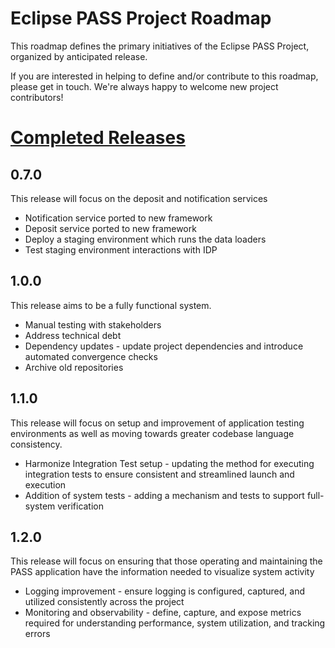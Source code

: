 # Eclipse PASS Project Roadmap

This roadmap defines the primary initiatives of the Eclipse PASS Project, organized by anticipated release.

If you are interested in helping to define and/or contribute to this roadmap, please get in touch. We're always happy to welcome new project contributors!

# [Completed Releases](release-notes.md)

## 0.7.0
This release will focus on the deposit and notification services
* Notification service ported to new framework
* Deposit service ported to new framework
* Deploy a staging environment which runs the data loaders
* Test staging environment interactions with IDP

## 1.0.0
This release aims to be a fully functional system.
* Manual testing with stakeholders
* Address technical debt
* Dependency updates - update project dependencies and introduce automated convergence checks
* Archive old repositories

## 1.1.0
This release will focus on setup and improvement of application testing environments as well as moving towards greater codebase language consistency.
* Harmonize Integration Test setup - updating the method for executing integration tests to ensure consistent and streamlined launch and execution
* Addition of system tests - adding a mechanism and tests to support full-system verification

## 1.2.0
This release will focus on ensuring that those operating and maintaining the PASS application have the information needed to visualize system activity
* Logging improvement - ensure logging is configured, captured, and utilized consistently across the project
* Monitoring and observability - define, capture, and expose metrics required for understanding performance, system utilization, and tracking errors
